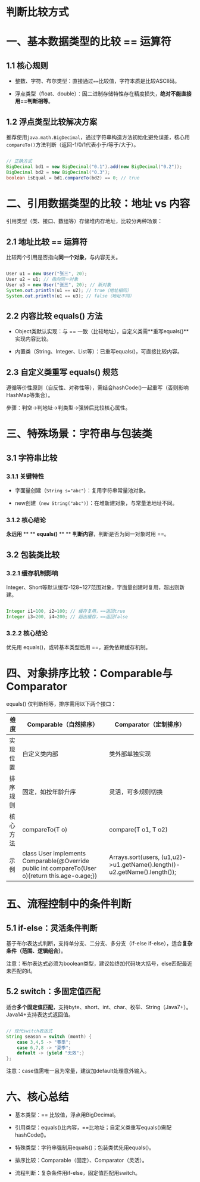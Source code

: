 # 判断比较方式

# 一、基本数据类型的比较 == 运算符

## 1.1 核心规则

- 整数、字符、布尔类型：直接通过`==`比较值，字符本质是比较ASCII码。

- 浮点类型（float、double）：因二进制存储特性存在精度损失，**绝对不能直接用==判断相等**。

## 1.2 浮点类型比较解决方案

推荐使用`java.math.BigDecimal`，通过字符串构造方法初始化避免误差，核心用`compareTo()`方法判断（返回-1/0/1代表小于/等于/大于）。

```java

// 正确方式
BigDecimal bd1 = new BigDecimal("0.1").add(new BigDecimal("0.2"));
BigDecimal bd2 = new BigDecimal("0.3");
boolean isEqual = bd1.compareTo(bd2) == 0; // true
```

# 二、引用数据类型的比较：地址 vs 内容

引用类型（类、接口、数组等）存储堆内存地址，比较分两种场景：

## 2.1 地址比较 == 运算符

比较两个引用是否指向**同一个对象**，与内容无关。

```java

User u1 = new User("张三", 20);
User u2 = u1; // 指向同一对象
User u3 = new User("张三", 20); // 新对象
System.out.println(u1 == u2); // true（地址相同）
System.out.println(u1 == u3); // false（地址不同）
```

## 2.2 内容比较 equals() 方法

- Object类默认实现：与 == 一致（比较地址），自定义类需**重写equals()**实现内容比较。

- 内置类（String、Integer、List等）：已重写equals()，可直接比较内容。

## 2.3 自定义类重写 equals() 规范

遵循等价性原则（自反性、对称性等），需结合hashCode()一起重写（否则影响HashMap等集合）。

步骤：判空→判地址→判类型→强转后比较核心属性。

# 三、特殊场景：字符串与包装类

## 3.1 字符串比较

### 3.1.1 关键特性

- 字面量创建（`String s="abc"`）：复用字符串常量池对象。

- new创建（`new String("abc")`）：在堆新建对象，与常量池地址不同。

### 3.1.2 核心结论

**永远用** ** ** **equals()** ** ** **判断内容**，判断是否为同一对象时用 ==。

## 3.2 包装类比较

### 3.2.1 缓存机制影响

Integer、Short等默认缓存-128~127范围对象，字面量创建时复用，超出则新建。

```java

Integer i1=100, i2=100; // 缓存复用，==返回true
Integer i3=200, i4=200; // 超出缓存，==返回false
```

### 3.2.2 核心结论

优先用 equals()，或转基本类型后用 ==，避免依赖缓存机制。

# 四、对象排序比较：Comparable与Comparator

equals() 仅判断相等，排序需用以下两个接口：

|维度|Comparable（自然排序）|Comparator（定制排序）|
|---|---|---|
|实现位置|自定义类内部|类外部单独实现|
|排序规则|固定，如按年龄升序|灵活，可多规则切换|
|核心方法|compareTo(T o)|compare(T o1, T o2)|
|示例|class User implements Comparable{@Override public int compareTo(User o){return this.age-o.age;}}|Arrays.sort(users, (u1,u2)->u1.getName().length()-u2.getName().length());|
# 五、流程控制中的条件判断

## 5.1 if-else：灵活条件判断

基于布尔表达式判断，支持单分支、二分支、多分支（if-else if-else），适合**复杂条件（范围、逻辑组合）**。

注意：布尔表达式必须为boolean类型，建议始终加代码块大括号，else匹配最近未匹配的if。

## 5.2 switch：多固定值匹配

适合**多个固定值匹配**，支持byte、short、int、char、枚举、String（Java7+）。Java14+支持表达式返回值。

```java

// 现代switch表达式
String season = switch (month) {
    case 3,4,5 -> "春季";
    case 6,7,8 -> "夏季";
    default -> {yield "无效";}
};
```

注意：case值需唯一且为常量，建议加default处理意外输入。

# 六、核心总结

- 基本类型：== 比较值，浮点用BigDecimal。

- 引用类型：equals()比内容，==比地址；自定义类重写equals()需配hashCode()。

- 特殊类型：字符串强制用equals()；包装类优先用equals()。

- 排序比较：Comparable（固定）、Comparator（灵活）。

- 流程判断：复杂条件用if-else，固定值匹配用switch。